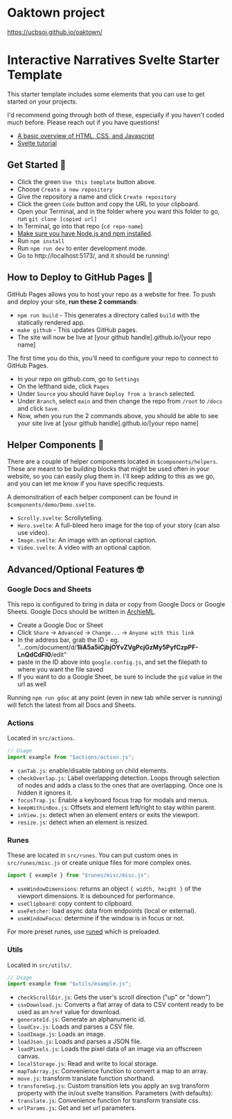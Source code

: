 # Oaktown project

https://ucbsoj.github.io/oaktown/

# Interactive Narratives Svelte Starter Template

This starter template includes some elements that you can use to get started on your projects.

I'd recommend going through both of these, especially if you haven't coded much before. Please reach out if you have questions!

* [A basic overview of HTML, CSS, and Javascript](https://developer.mozilla.org/en-US/docs/Learn_web_development/Getting_started/Your_first_website)
* [Svelte tutorial](https://svelte.dev/tutorial/svelte/welcome-to-svelte)

## Get Started 🚦
* Click the green `Use this template` button above.
* Choose `Create a new repository`
* Give the repository a name and click `Create repository`
* Click the green `Code` button and copy the URL to your clipboard.
* Open your Terminal, and in the folder where you want this folder to go, run `git clone [copied url]`
* In Terminal, go into that repo (`cd repo-name`)
* [Make sure you have Node.js and npm installed](https://docs.npmjs.com/downloading-and-installing-node-js-and-npm).
* Run `npm install`
* Run `npm run dev` to enter development mode.
* Go to http://localhost:5173/, and it should be running!


## How to Deploy to GitHub Pages 🚀

GitHub Pages allows you to host your repo as a website for free. To push and deploy your site, **run these 2 commands**:
* `npm run build` - This generates a directory called `build` with the statically rendered app.
* `make github` - This updates GitHub pages.
* The site will now be live at [your github handle].github.io/[your repo name]

The first time you do this, you'll need to configure your repo to connect to GitHub Pages.
* In your repo on github.com, go to `Settings`
* On the lefthand side, click `Pages`
* Under `Source` you should have `Deploy from a branch` selected.
* Under `Branch`, select `main` and then change the repo from `/root` to `/docs` and click `Save`.
* Now, when you run the 2 commands above, you should be able to see your site live at [your github handle].github.io/[your repo name]


## Helper Components 🧱

There are a couple of helper components located in `$components/helpers`. These are meant to be building blocks that might be used often in your website, so you can easily plug them in. I'll keep adding to this as we go, and you can let me know if you have specific requests.

A demonstration of each helper component can be found in `$components/demo/Demo.svelte`.

* `Scrolly.svelte`: Scrollytelling.
* `Hero.svelte`: A full-bleed hero image for the top of your story (can also use video).
* `Image.svelte`: An image with an optional caption.
* `Video.svelte`: A video with an optional caption.


## Advanced/Optional Features 🤓

### Google Docs and Sheets

This repo is configured to bring in data or copy from Google Docs or Google Sheets. Google Docs should be written in [ArchieML]([url](https://archieml.org/)).

* Create a Google Doc or Sheet
* Click `Share` -> `Advanced` -> `Change...` -> `Anyone with this link`
* In the address bar, grab the ID - eg. "...com/document/d/**1IiA5a5iCjbjOYvZVgPcjGzMy5PyfCzpPF-LnQdCdFI0**/edit"
* paste in the ID above into `google.config.js`, and set the filepath to where you want the file saved
* If you want to do a Google Sheet, be sure to include the `gid` value in the url as well

Running `npm run gdoc` at any point (even in new tab while server is running) will fetch the latest from all Docs and Sheets.


### Actions

Located in `src/actions`.

```js
// Usage
import example from "$actions/action.js";
```

* `canTab.js`: enable/disable tabbing on child elements.
* `checkOverlap.js`: Label overlapping detection. Loops through selection of nodes and adds a class to the ones that are overlapping. Once one is hidden it ignores it.
* `focusTrap.js`: Enable a keyboard focus trap for modals and menus.
* `keepWithinBox.js`: Offsets and element left/right to stay within parent.
* `inView.js`: detect when an element enters or exits the viewport.
* `resize.js`: detect when an element is resized.

### Runes

These are located in `src/runes`. You can put custom ones in `src/runes/misc.js` or create unique files for more complex ones.

```js
import { example } from "$runes/misc/misc.js";
```

* `useWindowDimensions`: returns an object `{ width, height }` of the viewport dimensions. It is debounced for performance.
* `useClipboard`: copy content to clipboard.
* `useFetcher`: load async data from endpoints (local or external).
* `useWindowFocus`: determine if the window is in focus or not.

For more preset runes, use [runed](https://runed.dev/docs) which is preloaded. 

### Utils

Located in `src/utils/`.

```js
// Usage
import example from "$utils/example.js";
```
* `checkScrollDir.js`: Gets the user's scroll direction ("up" or "down")
* `csvDownload.js`: Converts a flat array of data to CSV content ready to be used as an `href` value for download.
* `generateId.js`: Generate an alphanumeric id.
* `loadCsv.js`: Loads and parses a CSV file.
* `loadImage.js`: Loads an image.
* `loadJson.js`: Loads and parses a JSON file.
* `loadPixels.js`: Loads the pixel data of an image via an offscreen canvas.
* `localStorage.js`: Read and write to local storage.
* `mapToArray.js`: Convenience function to convert a map to an array.
* `move.js`: transform translate function shorthand.
* `transformSvg.js`: Custom transition lets you apply an svg transform property with the in/out svelte transition. Parameters (with defaults):
* `translate.js`: Convenience function for transform translate css.
* `urlParams.js`: Get and set url parameters.
